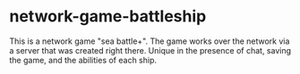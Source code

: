 # network-game-battleship
This is a network game "sea battle+". The game works over the network via a server that was created right there. Unique in the presence of chat, saving the game, and the abilities of each ship.
